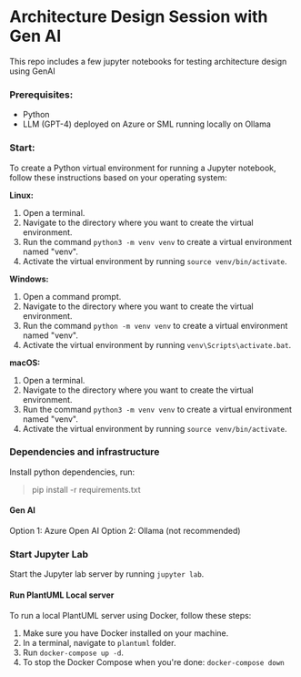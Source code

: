 # Architecture Design Session with Gen AI

This repo includes a few jupyter notebooks for testing architecture design using GenAI

### Prerequisites:
- Python
- LLM (GPT-4) deployed on Azure or SML running locally on Ollama  


### Start:

To create a Python virtual environment for running a Jupyter notebook, follow these instructions based on your operating system:

**Linux:**
1. Open a terminal.
2. Navigate to the directory where you want to create the virtual environment.
3. Run the command `python3 -m venv venv` to create a virtual environment named "venv".
4. Activate the virtual environment by running `source venv/bin/activate`.

**Windows:**
1. Open a command prompt.
2. Navigate to the directory where you want to create the virtual environment.
3. Run the command `python -m venv venv` to create a virtual environment named "venv".
4. Activate the virtual environment by running `venv\Scripts\activate.bat`.

**macOS:**
1. Open a terminal.
2. Navigate to the directory where you want to create the virtual environment.
3. Run the command `python3 -m venv venv` to create a virtual environment named "venv".
4. Activate the virtual environment by running `source venv/bin/activate`.

### Dependencies and infrastructure

Install python dependencies, run:
> pip install -r requirements.txt

#### Gen AI

Option 1: Azure Open AI
Option 2: Ollama (not recommended)

### Start Jupyter Lab

Start the Jupyter lab server by running `jupyter lab`.

#### Run PlantUML Local server

To run a local PlantUML server using Docker, follow these steps:

1. Make sure you have Docker installed on your machine.
1. In a terminal, navigate to `plantuml` folder.
1. Run `docker-compose up -d`.
1. To stop the Docker Compose when you're done: `docker-compose down`